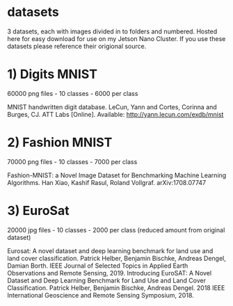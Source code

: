 # datasets
3 datasets, each with images divided in to folders and numbered. Hosted here for easy download for use on my Jetson Nano Cluster.
If you use these datasets please reference their origional source.

# 1) Digits MNIST
60000 png files - 10 classes - 6000 per class

MNIST handwritten digit database. LeCun, Yann and Cortes, Corinna and Burges, CJ. ATT Labs [Online]. Available: http://yann.lecun.com/exdb/mnist

# 2) Fashion MNIST
70000 png files - 10 classes - 7000 per class

Fashion-MNIST: a Novel Image Dataset for Benchmarking Machine Learning Algorithms. Han Xiao, Kashif Rasul, Roland Vollgraf. arXiv:1708.07747


# 3) EuroSat
20000 jpg files - 10 classes - 2000 per class (reduced amount from original dataset)

Eurosat: A novel dataset and deep learning benchmark for land use and land cover classification. Patrick Helber, Benjamin Bischke, Andreas Dengel, Damian Borth. IEEE Journal of Selected Topics in Applied Earth Observations and Remote Sensing, 2019.
Introducing EuroSAT: A Novel Dataset and Deep Learning Benchmark for Land Use and Land Cover Classification. Patrick Helber, Benjamin Bischke, Andreas Dengel. 2018 IEEE International Geoscience and Remote Sensing Symposium, 2018.

